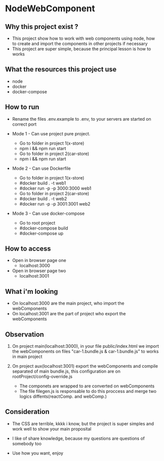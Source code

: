 # NodeWebComponent

## Why this project exist ?

- This project show how to work with web components using node, how to create and import the components in other projects if necessary
- This project are super simple, because the principal lesson is how to works

## What the resources this project use

- node
- docker
- docker-compose

## How to run

- Rename the files .env.example to .env, to your servers are started on correct port

- Mode 1 - Can use project pure project.
    - Go to folder in project 1(x-store)
    - npm i && npm run start
    - Go to folder in project 2(car-store)
    - npm i && npm run start

- Mode 2 - Can use Dockerfile
    - Go to folder in project 1(x-store)
    - #docker build . -t web1
    - #docker run -p -p 3000:3000 web1
    - Go to folder in project 2(car-store)
    - #docker build . -t web2
    - #docker run -p -p 3001:3001 web2

- Mode 3 - Can use docker-compose
    - Go to root project
    - #docker-compose build
    - #docker-compose up

## How to access

- Open in browser page one
    - localhost:3000
- Open in browser page two
    - localhost:3001

## What i'm looking
- On localhost:3000 are the main project, who import the webComponents
- On localhost:3001 are the part of project who export the webComponents

## Observation
1. On project main(localhost:3000), in your file public/index.html we import the webComponents on files "car-1.bundle.js & car-1.bundle.js" to works in main project

2. On project aux(localhost:3001) export the webComponents and compile separated of main bundle.js, this configuration are on rootProject/config-override.js
    - The componets are wrapped to are converted on webComponents
    - The file filegen.js is responsable to do this proccess and merge two logics diffents(reactComp. and webComp.)
    
## Consideration

- The CSS are terrible, kkkk i know, but the project is super simples and work well to show your main proposital

- I like of share knowledge, because my questions are questions of somebody too

- Use how you want, enjoy